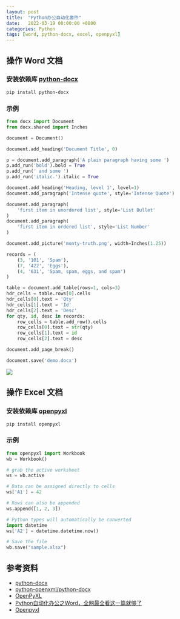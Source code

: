 ```yaml
---
layout: post
title:  "Python办公自动化套件"
date:   2022-03-19 00:00:00 +0800
categories: Python
tags: [word, python-docx, excel, openpyxl]
---
```


## 操作 Word 文档
### 安装依赖库 [python-docx](https://python-docx.readthedocs.io/en/latest/index.html)
```shell
pip install python-docx
```

### 示例
```py
from docx import Document
from docx.shared import Inches

document = Document()

document.add_heading('Document Title', 0)

p = document.add_paragraph('A plain paragraph having some ')
p.add_run('bold').bold = True
p.add_run(' and some ')
p.add_run('italic.').italic = True

document.add_heading('Heading, level 1', level=1)
document.add_paragraph('Intense quote', style='Intense Quote')

document.add_paragraph(
    'first item in unordered list', style='List Bullet'
)
document.add_paragraph(
    'first item in ordered list', style='List Number'
)

document.add_picture('monty-truth.png', width=Inches(1.25))

records = (
    (3, '101', 'Spam'),
    (7, '422', 'Eggs'),
    (4, '631', 'Spam, spam, eggs, and spam')
)

table = document.add_table(rows=1, cols=3)
hdr_cells = table.rows[0].cells
hdr_cells[0].text = 'Qty'
hdr_cells[1].text = 'Id'
hdr_cells[2].text = 'Desc'
for qty, id, desc in records:
    row_cells = table.add_row().cells
    row_cells[0].text = str(qty)
    row_cells[1].text = id
    row_cells[2].text = desc

document.add_page_break()

document.save('demo.docx')
```
![](https://python-docx.readthedocs.io/en/latest/_images/example-docx-01.png)

## 操作 Excel 文档
### 安装依赖库 [openpyxl](https://openpyxl.readthedocs.io/en/stable/)
```shell
pip install openpyxl
```

### 示例
```py
from openpyxl import Workbook
wb = Workbook()

# grab the active worksheet
ws = wb.active

# Data can be assigned directly to cells
ws['A1'] = 42

# Rows can also be appended
ws.append([1, 2, 3])

# Python types will automatically be converted
import datetime
ws['A2'] = datetime.datetime.now()

# Save the file
wb.save("sample.xlsx")
```

## 参考资料
* [python-docx](https://python-docx.readthedocs.io/en/latest/index.html)
* [python-openxml/python-docx](https://github.com/python-openxml/python-docx)
* [OpenPyXL](https://openpyxl.readthedocs.io/en/stable/)
* [Python自动化办公之Word，全网最全看这一篇就够了](https://zhuanlan.zhihu.com/p/317074324)
* [Openpyxl](https://zetcode.com/python/openpyxl/)
